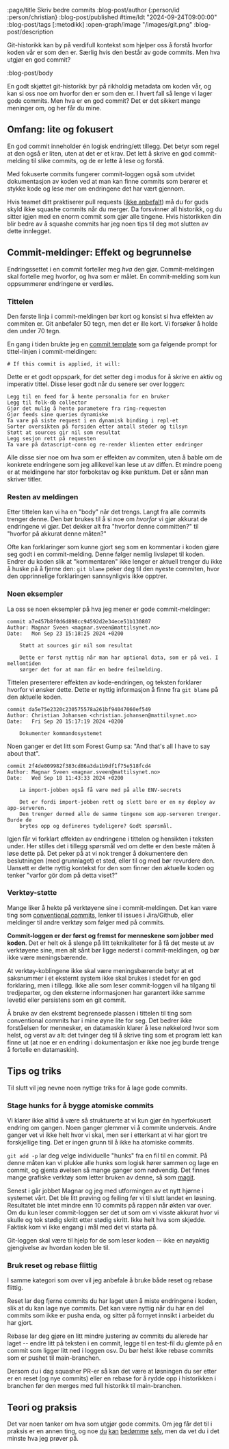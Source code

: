 :page/title Skriv bedre commits
:blog-post/author {:person/id :person/christian}
:blog-post/published #time/ldt "2024-09-24T09:00:00"
:blog-post/tags [:metodikk]
:open-graph/image "/images/git.png"
:blog-post/description

Git-historikk kan by på verdifull kontekst som hjelper oss å forstå hvorfor
koden vår er som den er. Særlig hvis den består av gode commits. Men hva utgjør
en god commit?

:blog-post/body

En godt skjøttet git-historikk byr på rikholdig metadata om koden vår, og kan si
oss noe om hvorfor den er som den er. I hvert fall så lenge vi lager gode
commits. Men hva er en god commit? Det er det sikkert mange meninger om, og her
får du mine.

## Omfang: lite og fokusert

En god commit inneholder én logisk endring/ett tillegg. Det betyr som regel at
den også er liten, uten at det er et krav. Det lett å skrive en god
commit-melding til slike commits, og de er lette å lese og forstå.

Med fokuserte commits fungerer commit-loggen også som utvidet dokumentasjon av
koden ved at man kan finne commits som berører et stykke kode og lese mer om
endringene det har vært gjennom.

Hvis teamet ditt praktiserer pull requests ([ikke anbefalt](/pull-requests/)) må
du for guds skyld ikke squashe commits når du merger. Da forsvinner all
historikk, og du sitter igjen med en enorm commit som gjør alle tingene. Hvis
historikken din blir bedre av å squashe commits har jeg noen tips til deg mot
slutten av dette innlegget.

## Commit-meldinger: Effekt og begrunnelse

Endringssettet i en commit forteller meg _hva_ den gjør. Commit-meldingen skal
fortelle meg hvorfor, og hva som er målet. En commit-melding som kun oppsummerer
endringene er verdiløs.

### Tittelen

Den første linja i commit-meldingen bør kort og konsist si hva effekten av
commiten er. Git anbefaler 50 tegn, men det er ille kort. Vi forsøker å holde
den under 70 tegn.

En gang i tiden brukte jeg en [commit
template](https://git-scm.com/book/en/v2/Customizing-Git-Git-Configuration#_commit_template)
som ga følgende prompt for tittel-linjen i commit-meldingen:

```
# If this commit is applied, it will:
```

Dette er et godt oppspark, for det setter deg i modus for å skrive en aktiv og
imperativ tittel. Disse leser godt når du senere ser over loggen:

```
Legg til en feed for å hente personalia for en bruker
Legg til folk-db collector
Gjør det mulig å hente parametere fra ring-requesten
Gjør feeds sine queries dynamiske
Ta vare på siste request i en dynamisk binding i repl-et
Sorter oversikten på forsiden etter antall steder og tilsyn
Støtt at sources gir nil som resultat
Legg sesjon rett på requesten
Ta vare på datascript-conn og re-render klienten etter endringer
```

Alle disse sier noe om hva som er effekten av commiten, uten å bable om de
konkrete endringene som jeg allikevel kan lese ut av diffen. Et mindre poeng er
at meldingene har stor forbokstav og ikke punktum. Det er sånn man skriver
titler.

### Resten av meldingen

Etter tittelen kan vi ha en "body" når det trengs. Langt fra alle commits
trenger denne. Den bør brukes til å si noe om _hvorfor_ vi gjør akkurat de
endringene vi gjør. Det dekker alt fra "hvorfor denne committen?" til "hvorfor på
akkurat denne måten?"

Ofte kan forklaringer som kunne gjort seg som en kommentar i koden gjøre seg
godt i en commit-melding. Denne følger nemlig livsløpet til koden. Endrer du
koden slik at "kommentaren" ikke lenger er aktuell trenger du ikke å huske på å
fjerne den: `git blame` peker deg til den nyeste commiten, hvor den opprinnelige
forklaringen sannsynligvis ikke opptrer.

### Noen eksempler

La oss se noen eksempler på hva jeg mener er gode commit-meldinger:

```
commit a7e457b8f0d6d898cc94592d2e34ece51b130807
Author: Magnar Sveen <magnar.sveen@mattilsynet.no>
Date:   Mon Sep 23 15:18:25 2024 +0200

    Støtt at sources gir nil som resultat

    Dette er først nyttig når man har optional data, som er på vei. I mellomtiden
    sørger det for at man får en bedre feilmelding.
```

Tittelen presenterer effekten av kode-endringen, og teksten forklarer hvorfor vi
ønsker dette. Dette er nyttig informasjon å finne fra `git blame` på den
aktuelle koden.

```
commit da5e75e2320c230575578a261bf94047060ef549
Author: Christian Johansen <christian.johansen@mattilsynet.no>
Date:   Fri Sep 20 15:17:19 2024 +0200

    Dokumenter kommandosystemet
```

Noen ganger er det litt som Forest Gump sa: "And that's all I have to say about
that".

```
commit 2f4de809982f383cd86a3da1b9df1f75e518fcd4
Author: Magnar Sveen <magnar.sveen@mattilsynet.no>
Date:   Wed Sep 18 11:43:33 2024 +0200

    La import-jobben også få være med på alle ENV-secrets

    Det er fordi import-jobben rett og slett bare er en ny deploy av app-serveren.
    Den trenger dermed alle de samme tingene som app-serveren trenger. Burde de
    brytes opp og defineres tydeligere? Godt spørsmål.
```

Igjen får vi forklart effekten av endringene i tittelen og hensikten i teksten
under. Her stilles det i tillegg spørsmål ved om dette er den beste måten å løse
dette på. Det peker på at vi nok trenger å dokumentere den beslutningen (med
grunnlaget) et sted, eller til og med bør revurdere den. Uansett er dette nyttig
kontekst for den som finner den aktuelle koden og tenker "varfor gör dom på
detta viset?"

### Verktøy-støtte

Mange liker å hekte på verktøyene sine i commit-meldingen. Det kan være ting som
[conventional commits](https://www.conventionalcommits.org/en/v1.0.0/), lenker
til issues i Jira/Github, eller meldinger til andre verktøy som følger med på
commits.

**Commit-loggen er der først og fremst for menneskene som jobber med koden**.
Det er helt ok å slenge på litt teknikaliteter for å få det meste ut av
verktøyene sine, men alt sånt bør ligge nederst i commit-meldingen, og bør ikke
være meningsbærende.

At verktøy-koblingene ikke skal være meningsbærende betyr at et saksnummer i et
eksternt system ikke skal brukes i stedet for en god forklaring, men i tillegg.
Ikke alle som leser commit-loggen vil ha tilgang til tredjeparter, og den
eksterne informasjonen har garantert ikke samme levetid eller persistens som en
git commit.

Å bruke av den ekstremt begrensede plassen i tittelen til ting som conventional
commits har i mine øyne lite for seg. Det bedrer ikke forståelsen for mennesker,
en datamaskin klarer å lese nøkkelord hvor som helst, og verst av alt: det
tvinger deg til å skrive ting som et program lett kan finne ut (at noe er en
endring i dokumentasjon er ikke noe jeg burde trenge å fortelle en datamaskin).

## Tips og triks

Til slutt vil jeg nevne noen nyttige triks for å lage gode commits.

### Stage hunks for å bygge atomiske commits

Vi klarer ikke alltid å være så strukturerte at vi kun gjør én hyperfokusert
endring om gangen. Noen ganger glemmer vi å commite underveis. Andre ganger vet
vi ikke helt hvor vi skal, men ser i etterkant at vi har gjort tre forskjellige
ting. Det er ingen grunn til å ikke ha atomiske commits.

`git add -p` lar deg velge individuelle "hunks" fra en fil til en commit. På
denne måten kan vi plukke alle hunks som logisk hører sammen og lage en commit,
og gjenta øvelsen så mange ganger som nødvendig. Det finnes mange grafiske
verktøy som letter bruken av denne, så som [magit](https://magit.vc/).

Senest i går jobbet Magnar og jeg med utformingen av et nytt hjørne i systemet
vårt. Det ble litt prøving og feiling før vi til slutt landet en løsning.
Resultatet ble intet mindre enn 10 commits på rappen når økten var over. Om du
kun leser commit-loggen ser det ut som om vi visste akkurat hvor vi skulle og
tok stødig skritt etter stødig skritt. Ikke helt hva som skjedde. Faktisk kom vi
ikke engang i mål med det vi starta på.

Git-loggen skal være til hjelp for de som leser koden -- ikke en nøyaktig
gjengivelse av hvordan koden ble til.

### Bruk reset og rebase flittig

I samme kategori som over vil jeg anbefale å bruke både reset og rebase flittig.

Reset lar deg fjerne commits du har laget uten å miste endringene i koden, slik
at du kan lage nye commits. Det kan være nyttig når du har en del commits som
ikke er pusha enda, og sitter på fornyet innsikt i arbeidet du har gjort.

Rebase lar deg gjøre en litt mindre justering av commits du allerede har laget
-- endre litt på teksten i en commit, legge til en test-fil du glemte på en
commit som ligger litt ned i loggen osv. Du bør helst ikke rebase commits som er
pushet til main-branchen.

Dersom du i dag squasher PR-er så kan det være at løsningen du ser etter er en
reset (og nye commits) eller en rebase for å rydde opp i historikken i branchen
før den merges med full historikk til main-branchen.

## Teori og praksis

Det var noen tanker om hva som utgjør gode commits. Om jeg får det til i praksis
er en annen ting, og noe
[du](https://github.com/Mattilsynet/matvaretabellen-deux/commits/main)
[kan](https://github.com/Mattilsynet/smilefjes-deux/commits/main)
[bedømme](https://github.com/cjohansen/replicant/commits/main)
[selv](https://github.com/cjohansen/portfolio/commits/main), men da vet du i det
minste hva jeg prøver på.
